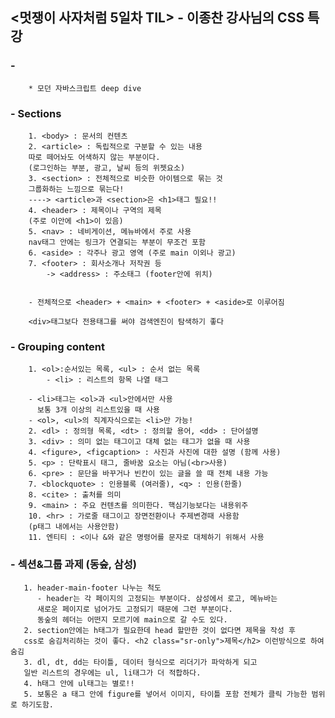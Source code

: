 ## <멋쟁이 사자처럼 5일차 TIL> - 이종찬 강사님의 CSS 특강 

### - 
        * 모던 자바스크립트 deep dive
       

### - Sections
        1. <body> : 문서의 컨텐츠
        2. <article> : 독립적으로 구분할 수 있는 내용
        따로 떼어놔도 어색하지 않는 부분이다.
        (로그인하는 부분, 광고, 날씨 등의 위젯요소)
        3. <section> : 전체적으로 비슷한 아이템으로 묶는 것
        그룹화하는 느낌으로 묶는다!
        ----> <article>과 <section>은 <h1>태그 필요!!
        4. <header> : 제목이나 구역의 제목 
        (주로 이안에 <h1>이 있음)
        5. <nav> : 네비게이션, 메뉴바에서 주로 사용
        nav태그 안에는 링크가 연결되는 부분이 무조건 포함
        6. <aside> : 각주나 광고 영역 (주로 main 이외나 광고)
        7. <footer> : 회사소개나 저작권 등
            -> <address> : 주소태그 (footer안에 위치)
            
            
        - 전체적으로 <header> + <main> + <footer> + <aside>로 이루어짐
        
        <div>태그보다 전용태그를 써야 검색엔진이 탐색하기 좋다
       
### - Grouping content
        1. <ol>:순서있는 목록, <ul> : 순서 없는 목록
            - <li> : 리스트의 항목 나열 태그
        
        - <li>태그는 <ol>과 <ul>안에서만 사용
          보통 3개 이상의 리스트있을 때 사용
        - <ol>, <ul>의 직계자식으로는 <li>만 가능!
        2. <dl> : 정의형 목록, <dt> : 정의할 용어, <dd> : 단어설명
        3. <div> : 의미 없는 태그이고 대체 없는 태그가 없을 때 사용
        4. <figure>, <figcaption> : 사진과 사진에 대한 설명 (함께 사용)
        5. <p> : 단락표시 태그, 줄바꿈 요소는 아님(<br>사용)
        6. <pre> : 문단을 바꾸거나 빈칸이 있는 글을 쓸 때 전체 내용 가능
        7. <blockquote> : 인용블록 (여러줄), <q> : 인용(한줄)
        8. <cite> : 출처를 의미
        9. <main> : 주요 컨텐츠를 의미한다. 핵심기능보다는 내용위주
        10. <hr> : 가로줄 태그이고 장면전환이나 주제변경때 사용함
        (p태그 내에서는 사용안함)
        11. 엔티티 : <이나 &와 같은 명령어를 문자로 대체하기 위해서 사용
        
        
 ### - 섹션&그룹 과제 (동숲, 삼성)
       1. header-main-footer 나누는 척도
          - header는 각 페이지의 고정되는 부분이다. 삼성에서 로고, 메뉴바는
          새로운 페이지로 넘어가도 고정되기 때문에 그런 부분이다.
          동숲의 헤더는 어떤지 모르기에 main으로 갈 수도 있다.
       2. section안에는 h태그가 필요한데 head 할만한 것이 없다면 제목을 작성 후
       css로 숨김처리하는 것이 좋다. <h2 class="sr-only">제목</h2> 이런방식으로 하여 숨김
       3. dl, dt, dd는 타이틀, 데이터 형식으로 리더기가 파악하게 되고
       일반 리스트의 경우에는 ul, li태그가 더 적합하다.
       4. h태그 안에 ul태그는 별로!!
       5. 보통은 a 태그 안에 figure를 넣어서 이미지, 타이틀 포함 전체가 클릭 가능한 범위로 하기도함.
